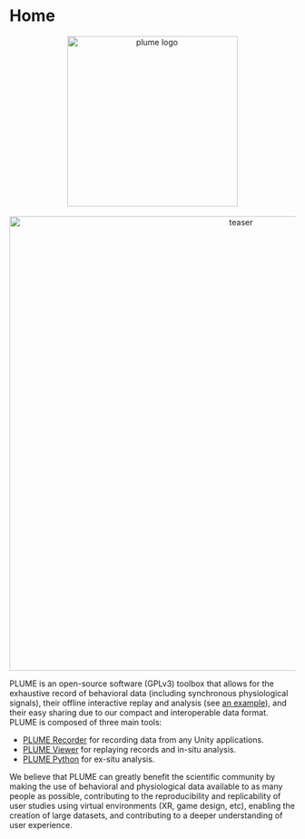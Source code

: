 <style>
  .md-typeset h1,
  .md-content__button {
    display: none;
  }
</style>
# Home
<p align="center">
    <img src="/images/plume_logo_light.png" alt="plume logo" width="300"/>
    <br/>
    <br/>
    <img src="/images/plume_viewer_teaser.png" alt="teaser" width="800"/>
</p>

PLUME is an open-source software (GPLv3) toolbox that allows for the exhaustive record of behavioral data (including synchronous physiological signals), their offline interactive replay and analysis (see [an example](./demonstration/index.md)), and their easy sharing due to our compact and interoperable data format. PLUME is composed of three main tools:

- [PLUME Recorder](./recorder/index.md) for recording data from any Unity applications.
- [PLUME Viewer](./viewer/index.md) for replaying records and in-situ analysis.
- [PLUME Python](./python/index.md) for ex-situ analysis.

We believe that PLUME can greatly benefit the scientific community by making the use of behavioral and physiological data available to as many people as possible, contributing to the reproducibility and replicability of user studies using virtual environments (XR, game design, etc), enabling the creation of large datasets, and contributing to a deeper understanding of user experience.